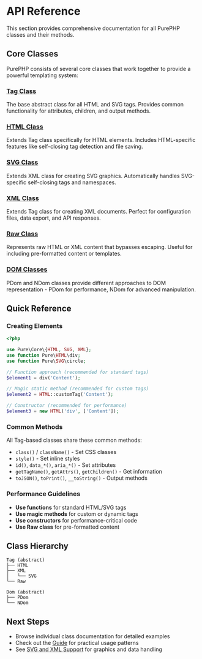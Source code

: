 # API Reference

This section provides comprehensive documentation for all PurePHP classes and their methods.

## Core Classes

PurePHP consists of several core classes that work together to provide a powerful templating system:

### [Tag Class](/api/tag)
The base abstract class for all HTML and SVG tags. Provides common functionality for attributes, children, and output methods.

### [HTML Class](/api/html)
Extends Tag class specifically for HTML elements. Includes HTML-specific features like self-closing tag detection and file saving.

### [SVG Class](/api/svg)
Extends XML class for creating SVG graphics. Automatically handles SVG-specific self-closing tags and namespaces.

### [XML Class](/api/xml)
Extends Tag class for creating XML documents. Perfect for configuration files, data export, and API responses.

### [Raw Class](/api/raw)
Represents raw HTML or XML content that bypasses escaping. Useful for including pre-formatted content or templates.

### [DOM Classes](/api/dom)
PDom and NDom classes provide different approaches to DOM representation - PDom for performance, NDom for advanced manipulation.

## Quick Reference

### Creating Elements

```php
<?php

use Pure\Core\{HTML, SVG, XML};
use function Pure\HTML\div;
use function Pure\SVG\circle;

// Function approach (recommended for standard tags)
$element1 = div('Content');

// Magic static method (recommended for custom tags)
$element2 = HTML::customTag('Content');

// Constructor (recommended for performance)
$element3 = new HTML('div', ['Content']);
```

### Common Methods

All Tag-based classes share these common methods:

- `class()` / `className()` - Set CSS classes
- `style()` - Set inline styles
- `id()`, `data_*()`, `aria_*()` - Set attributes
- `getTagName()`, `getAttrs()`, `getChildren()` - Get information
- `toJSON()`, `toPrint()`, `__toString()` - Output methods

### Performance Guidelines

- **Use functions** for standard HTML/SVG tags
- **Use magic methods** for custom or dynamic tags
- **Use constructors** for performance-critical code
- **Use Raw class** for pre-formatted content

## Class Hierarchy

```
Tag (abstract)
├── HTML
├── XML
│   └── SVG
└── Raw

Dom (abstract)
├── PDom
└── NDom
```

## Next Steps

- Browse individual class documentation for detailed examples
- Check out the [Guide](/guide/) for practical usage patterns
- See [SVG and XML Support](/guide/svg-xml) for graphics and data handling
